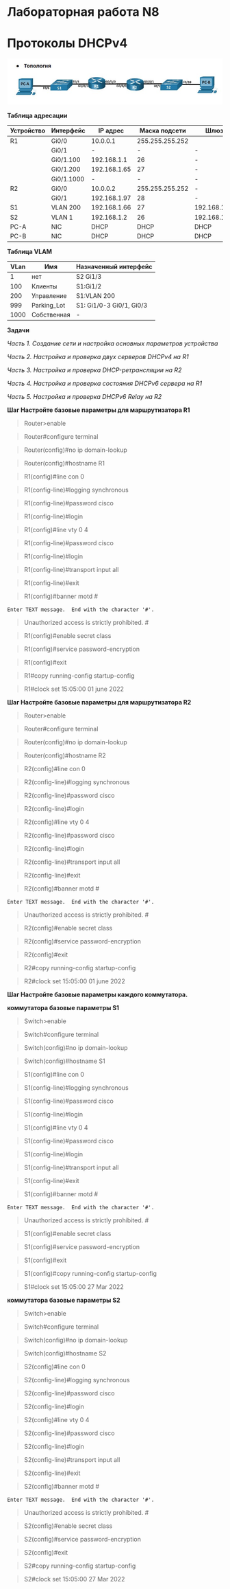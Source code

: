 # Лабораторная работа N8
# Протоколы DHCPv4

![](https://github.com/netdoms/repozit/blob/main/labs_otus/lab_18/1.jpg "")

**Таблица адресации**

|Устройство|Интерфейс|IP адрес |Маска подсети|Шлюз|
|------|----------|------------|-------------|-------|
| R1   | Gi0/0    |10.0.0.1    |255.255.255.252|
|      | Gi0/1    |-           |-              |-            |
|      |Gi0/1.100 |192.168.1.1 |26             |-            |
|      |Gi0/1.200 |192.168.1.65|27             |-            |
|      |Gi0/1.1000|-           |-              |-            |
| R2   |Gi0/0     |10.0.0.2    |255.255.255.252|-            |
|      |Gi0/1     |192.168.1.97|28             |-            |
| S1   |VLAN 200  |192.168.1.66|27             |192.168.1.65 |
| S2   |VLAN 1    |192.168.1.2 |26             |192.168.1.1  |
| PC-A |NIC       |DHCP       |DHCP            |DHCP         |
| PC-B |NIC       |DHCP       |DHCP            |DHCP         |

**Таблица VLAM**

|VLan|Имя |Назначенный интерфейс|
|------|--------------|---------|
| 1    | нет       |S2 Gi1/3    |
|100   |Клиенты    |S1:Gi1/2    |
|200   |Управление |S1:VLAN 200 |
|999   |Parking_Lot |S1: Gi1/0-3 Gi0/1, Gi0/3 |
|1000  |Собственная  |-|

**Задачи**

*Часть 1. Создание сети и настройка основных параметров устройства*

*Часть 2. Настройка и проверка двух серверов DHCPv4 на R1*

*Часть 3. Настройка и проверка DHCP-ретрансляции на R2*

*Часть 4. Настройка и проверка состояния DHCPv6 сервера на R1*

*Часть 5. Настройка и проверка DHCPv6 Relay на R2*

**Шаг Настройте базовые параметры для маршрутизатора R1**

> Router>enable 

> Router#configure terminal

> Router(config)#no ip domain-lookup

> Router(config)#hostname R1

> R1(config)#line con 0

> R1(config-line)#logging synchronous

> R1(config-line)#password cisco

> R1(config-line)#login

> R1(config)#line vty 0 4

> R1(config-line)#password cisco

> R1(config-line)#login

> R1(config-line)#transport input all

> R1(config-line)#exit

> R1(config)#banner motd #

    Enter TEXT message.  End with the character '#'.

> Unauthorized access is strictly prohibited. #

> R1(config)#enable secret class

> R1(config)#service password-encryption

> R1(config)#exit

> R1#copy running-config startup-config

> R1#clock set 15:05:00 01 june 2022

**Шаг Настройте базовые параметры для маршрутизатора R2**

> Router>enable 

> Router#configure terminal

> Router(config)#no ip domain-lookup

> Router(config)#hostname R2

> R2(config)#line con 0

> R2(config-line)#logging synchronous

> R2(config-line)#password cisco

> R2(config-line)#login

> R2(config)#line vty 0 4

> R2(config-line)#password cisco

> R2(config-line)#login

> R2(config-line)#transport input all

> R2(config-line)#exit

> R2(config)#banner motd #

    Enter TEXT message.  End with the character '#'.

> Unauthorized access is strictly prohibited. #

> R2(config)#enable secret class

> R2(config)#service password-encryption

> R2(config)#exit

> R2#copy running-config startup-config

> R2#clock set 15:05:00 01 june 2022

**Шаг Настройте базовые параметры каждого коммутатора.**

**коммутатора базовые параметры S1**

> Switch>enable 

> Switch#configure terminal

> Switch(config)#no ip domain-lookup

> Switch(config)#hostname S1

> S1(config)#line con 0

> S1(config-line)#logging synchronous

> S1(config-line)#password cisco

> S1(config-line)#login

> S1(config)#line vty 0 4

> S1(config-line)#password cisco

> S1(config-line)#login

> S1(config-line)#transport input all

> S1(config-line)#exit

> S1(config)#banner motd #

    Enter TEXT message.  End with the character '#'.

> Unauthorized access is strictly prohibited. # 

> S1(config)#enable secret class

> S1(config)#service password-encryption

> S1(config)#exit

> S1(config)#copy running-config startup-config

> S1#clock set 15:05:00 27 Mar 2022

**коммутатора базовые параметры S2**

> Switch>enable 

> Switch#configure terminal

> Switch(config)#no ip domain-lookup

> Switch(config)#hostname S2

> S2(config)#line con 0

> S2(config-line)#logging synchronous

> S2(config-line)#password cisco

> S2(config-line)#login

> S2(config)#line vty 0 4

> S2(config-line)#password cisco

> S2(config-line)#login

> S2(config-line)#transport input all

> S2(config-line)#exit

> S2(config)#banner motd #

    Enter TEXT message.  End with the character '#'.

> Unauthorized access is strictly prohibited. # 

> S2(config)#enable secret class

> S2(config)#service password-encryption

> S2(config)#exit

> S2#copy running-config startup-config

> S2#clock set 15:05:00 27 Mar 2022